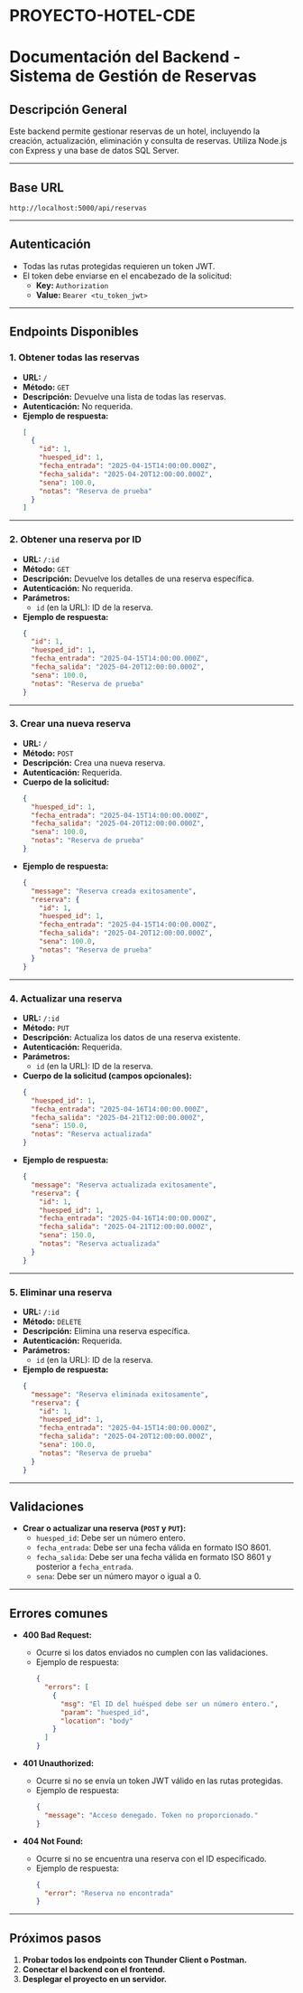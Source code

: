 # PROYECTO-HOTEL-CDE

# **Documentación del Backend - Sistema de Gestión de Reservas**

## **Descripción General**
Este backend permite gestionar reservas de un hotel, incluyendo la creación, actualización, eliminación y consulta de reservas. Utiliza Node.js con Express y una base de datos SQL Server.

---

## **Base URL**
```
http://localhost:5000/api/reservas
```

---

## **Autenticación**
- Todas las rutas protegidas requieren un token JWT.
- El token debe enviarse en el encabezado de la solicitud:
  - **Key:** `Authorization`
  - **Value:** `Bearer <tu_token_jwt>`

---

## **Endpoints Disponibles**

### **1. Obtener todas las reservas**
- **URL:** `/`
- **Método:** `GET`
- **Descripción:** Devuelve una lista de todas las reservas.
- **Autenticación:** No requerida.
- **Ejemplo de respuesta:**
  ```json
  [
    {
      "id": 1,
      "huesped_id": 1,
      "fecha_entrada": "2025-04-15T14:00:00.000Z",
      "fecha_salida": "2025-04-20T12:00:00.000Z",
      "sena": 100.0,
      "notas": "Reserva de prueba"
    }
  ]
  ```

---

### **2. Obtener una reserva por ID**
- **URL:** `/:id`
- **Método:** `GET`
- **Descripción:** Devuelve los detalles de una reserva específica.
- **Autenticación:** No requerida.
- **Parámetros:**
  - `id` (en la URL): ID de la reserva.
- **Ejemplo de respuesta:**
  ```json
  {
    "id": 1,
    "huesped_id": 1,
    "fecha_entrada": "2025-04-15T14:00:00.000Z",
    "fecha_salida": "2025-04-20T12:00:00.000Z",
    "sena": 100.0,
    "notas": "Reserva de prueba"
  }
  ```

---

### **3. Crear una nueva reserva**
- **URL:** `/`
- **Método:** `POST`
- **Descripción:** Crea una nueva reserva.
- **Autenticación:** Requerida.
- **Cuerpo de la solicitud:**
  ```json
  {
    "huesped_id": 1,
    "fecha_entrada": "2025-04-15T14:00:00.000Z",
    "fecha_salida": "2025-04-20T12:00:00.000Z",
    "sena": 100.0,
    "notas": "Reserva de prueba"
  }
  ```
- **Ejemplo de respuesta:**
  ```json
  {
    "message": "Reserva creada exitosamente",
    "reserva": {
      "id": 1,
      "huesped_id": 1,
      "fecha_entrada": "2025-04-15T14:00:00.000Z",
      "fecha_salida": "2025-04-20T12:00:00.000Z",
      "sena": 100.0,
      "notas": "Reserva de prueba"
    }
  }
  ```

---

### **4. Actualizar una reserva**
- **URL:** `/:id`
- **Método:** `PUT`
- **Descripción:** Actualiza los datos de una reserva existente.
- **Autenticación:** Requerida.
- **Parámetros:**
  - `id` (en la URL): ID de la reserva.
- **Cuerpo de la solicitud (campos opcionales):**
  ```json
  {
    "huesped_id": 1,
    "fecha_entrada": "2025-04-16T14:00:00.000Z",
    "fecha_salida": "2025-04-21T12:00:00.000Z",
    "sena": 150.0,
    "notas": "Reserva actualizada"
  }
  ```
- **Ejemplo de respuesta:**
  ```json
  {
    "message": "Reserva actualizada exitosamente",
    "reserva": {
      "id": 1,
      "huesped_id": 1,
      "fecha_entrada": "2025-04-16T14:00:00.000Z",
      "fecha_salida": "2025-04-21T12:00:00.000Z",
      "sena": 150.0,
      "notas": "Reserva actualizada"
    }
  }
  ```

---

### **5. Eliminar una reserva**
- **URL:** `/:id`
- **Método:** `DELETE`
- **Descripción:** Elimina una reserva específica.
- **Autenticación:** Requerida.
- **Parámetros:**
  - `id` (en la URL): ID de la reserva.
- **Ejemplo de respuesta:**
  ```json
  {
    "message": "Reserva eliminada exitosamente",
    "reserva": {
      "id": 1,
      "huesped_id": 1,
      "fecha_entrada": "2025-04-15T14:00:00.000Z",
      "fecha_salida": "2025-04-20T12:00:00.000Z",
      "sena": 100.0,
      "notas": "Reserva de prueba"
    }
  }
  ```

---

## **Validaciones**
- **Crear o actualizar una reserva (`POST` y `PUT`):**
  - `huesped_id`: Debe ser un número entero.
  - `fecha_entrada`: Debe ser una fecha válida en formato ISO 8601.
  - `fecha_salida`: Debe ser una fecha válida en formato ISO 8601 y posterior a `fecha_entrada`.
  - `sena`: Debe ser un número mayor o igual a 0.

---

## **Errores comunes**
- **400 Bad Request:**
  - Ocurre si los datos enviados no cumplen con las validaciones.
  - Ejemplo de respuesta:
    ```json
    {
      "errors": [
        {
          "msg": "El ID del huésped debe ser un número entero.",
          "param": "huesped_id",
          "location": "body"
        }
      ]
    }
    ```

- **401 Unauthorized:**
  - Ocurre si no se envía un token JWT válido en las rutas protegidas.
  - Ejemplo de respuesta:
    ```json
    {
      "message": "Acceso denegado. Token no proporcionado."
    }
    ```

- **404 Not Found:**
  - Ocurre si no se encuentra una reserva con el ID especificado.
  - Ejemplo de respuesta:
    ```json
    {
      "error": "Reserva no encontrada"
    }
    ```

---

## **Próximos pasos**
1. **Probar todos los endpoints con Thunder Client o Postman.**
2. **Conectar el backend con el frontend.**
3. **Desplegar el proyecto en un servidor.**
